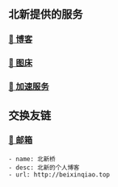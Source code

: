 ## 北新提供的服务

### [📗 博客](https://beixinqiao.top/)
### [📂 图床](https://image.beixinqiao.top/)
### [🚀 加速服务](https://booster.beixinqiao.top/)

## 交换友链

### [📧 邮箱](mailto:beixinti@foxmail.com)

```
- name: 北新桥
- desc: 北新的个人博客
- url: http://beixinqiao.top
```